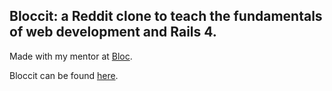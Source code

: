 ## Bloccit:  a Reddit clone to teach the fundamentals of web development and Rails 4.

Made with my mentor at [Bloc](http://bloc.io).

Bloccit can be found [here](http://lc-bloccit.herokuapp.com).
